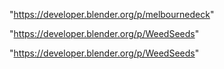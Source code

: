 "https://developer.blender.org/p/melbournedeck"

"https://developer.blender.org/p/WeedSeeds"

 
"https://developer.blender.org/p/WeedSeeds"


 

